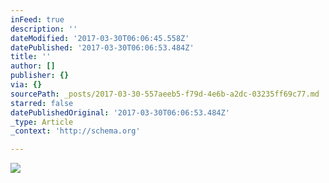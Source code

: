 ```yaml
---
inFeed: true
description: ''
dateModified: '2017-03-30T06:06:45.558Z'
datePublished: '2017-03-30T06:06:53.484Z'
title: ''
author: []
publisher: {}
via: {}
sourcePath: _posts/2017-03-30-557aeeb5-f79d-4e6b-a2dc-03235ff69c77.md
starred: false
datePublishedOriginal: '2017-03-30T06:06:53.484Z'
_type: Article
_context: 'http://schema.org'

---
```

<article style=""><img src="https://the-grid-user-content.s3-us-west-2.amazonaws.com/46e19551-b7f3-4696-84e5-77913bd36389.jpg" /></article>